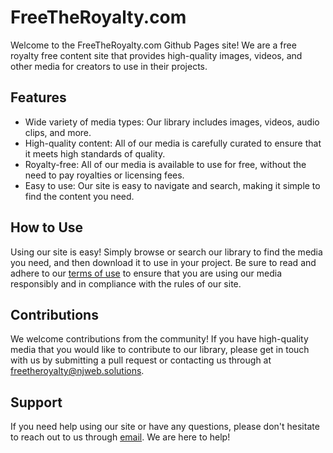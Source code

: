 <h1>FreeTheRoyalty.com</h1>
<p>Welcome to the FreeTheRoyalty.com Github Pages site! We are a free royalty free content site that provides high-quality images, videos, and other media for creators to use in their projects.</p>
<h2>Features</h2>
<ul>
  <li>Wide variety of media types: Our library includes images, videos, audio clips, and more.</li>
  <li>High-quality content: All of our media is carefully curated to ensure that it meets high standards of quality.</li>
  <li>Royalty-free: All of our media is available to use for free, without the need to pay royalties or licensing fees.</li>
  <li>Easy to use: Our site is easy to navigate and search, making it simple to find the content you need.</li>
</ul>
<h2>How to Use</h2>
<p>Using our site is easy! Simply browse or search our library to find the media you need, and then download it to use in your project. Be sure to read and adhere to our <a href="/terms-of-use">terms of use</a> to ensure that you are using our media responsibly and in compliance with the rules of our site.</p>
<h2>Contributions</h2>
<p>We welcome contributions from the community! If you have high-quality media that you would like to contribute to our library, please get in touch with us by submitting a pull request or contacting us through at <a href="mailto:freetheroyalty@njweb.solutions">freetheroyalty@njweb.solutions</a>.</p>
<h2>Support</h2>
<p>If you need help using our site or have any questions, please don't hesitate to reach out to us through <a href="mailto:freetheroyalty@njweb.solutions">email</a>. We are here to help!</p>
